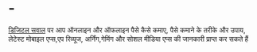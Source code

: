 # -
<a href=”https://digitalsawal.com/”>डिजिटल सवाल</a> पर आप ऑनलाइन और ऑफलाइन पैसे कैसे कमाए, पैसे कमाने के तरीके और उपाय, लेटेस्ट मोबाइल एप्स,एप रिव्यूज, अर्निंग,गेमिंग और सोशल मीडिया एप्स की जानकारी प्राप्त कर सकते हैं
